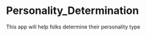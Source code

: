 Personality_Determination
=========================

This app will help folks determine their personality type
